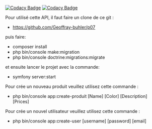 [![Codacy Badge](https://api.codacy.com/project/badge/Grade/4297bf63841a444b98ef2cc6b798472f)](https://app.codacy.com/gh/Geoffray-buhler/p07?utm_source=github.com&utm_medium=referral&utm_content=Geoffray-buhler/p07&utm_campaign=Badge_Grade_Settings)
[![Codacy Badge](https://app.codacy.com/project/badge/Grade/2b1cfcfe73044d12861a25809c11f852)](https://www.codacy.com/gh/Geoffray-buhler/p07/dashboard?utm_source=github.com&amp;utm_medium=referral&amp;utm_content=Geoffray-buhler/p07&amp;utm_campaign=Badge_Grade)

Pour utilisé cette API, il faut faire un clone de ce git : 
- https://github.com/Geoffray-buhler/p07

puis faire: 
- composer install
- php bin/console make:migration
- php bin/console doctrine:migrations:migrate

et ensuite lancer le projet avec la commande: 
- symfony server:start

Pour crée un nouveau produit veuillez utilisez cette commande : 
- php bin/console app:create-produit [Name] [Color] [Description] [Prices]

Pour crée un nouvel utilisateur veuillez utilisez cette commande : 
- php bin/console app:create-user [username] [password] [email]